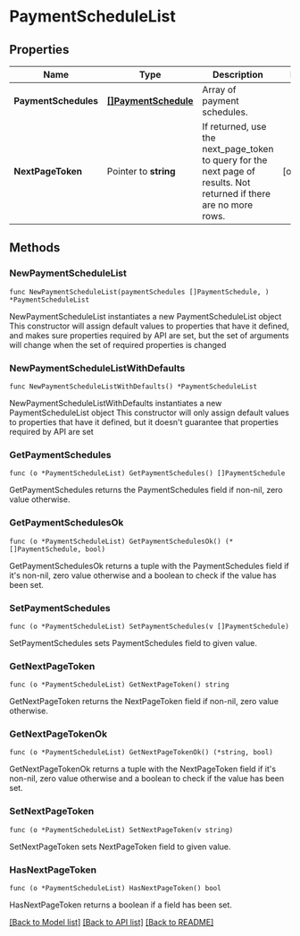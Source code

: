 # PaymentScheduleList

## Properties

Name | Type | Description | Notes
------------ | ------------- | ------------- | -------------
**PaymentSchedules** | [**[]PaymentSchedule**](PaymentSchedule.md) | Array of payment schedules. | 
**NextPageToken** | Pointer to **string** | If returned, use the next_page_token to query for the next page of results. Not returned if there are no more rows. | [optional] 

## Methods

### NewPaymentScheduleList

`func NewPaymentScheduleList(paymentSchedules []PaymentSchedule, ) *PaymentScheduleList`

NewPaymentScheduleList instantiates a new PaymentScheduleList object
This constructor will assign default values to properties that have it defined,
and makes sure properties required by API are set, but the set of arguments
will change when the set of required properties is changed

### NewPaymentScheduleListWithDefaults

`func NewPaymentScheduleListWithDefaults() *PaymentScheduleList`

NewPaymentScheduleListWithDefaults instantiates a new PaymentScheduleList object
This constructor will only assign default values to properties that have it defined,
but it doesn't guarantee that properties required by API are set

### GetPaymentSchedules

`func (o *PaymentScheduleList) GetPaymentSchedules() []PaymentSchedule`

GetPaymentSchedules returns the PaymentSchedules field if non-nil, zero value otherwise.

### GetPaymentSchedulesOk

`func (o *PaymentScheduleList) GetPaymentSchedulesOk() (*[]PaymentSchedule, bool)`

GetPaymentSchedulesOk returns a tuple with the PaymentSchedules field if it's non-nil, zero value otherwise
and a boolean to check if the value has been set.

### SetPaymentSchedules

`func (o *PaymentScheduleList) SetPaymentSchedules(v []PaymentSchedule)`

SetPaymentSchedules sets PaymentSchedules field to given value.


### GetNextPageToken

`func (o *PaymentScheduleList) GetNextPageToken() string`

GetNextPageToken returns the NextPageToken field if non-nil, zero value otherwise.

### GetNextPageTokenOk

`func (o *PaymentScheduleList) GetNextPageTokenOk() (*string, bool)`

GetNextPageTokenOk returns a tuple with the NextPageToken field if it's non-nil, zero value otherwise
and a boolean to check if the value has been set.

### SetNextPageToken

`func (o *PaymentScheduleList) SetNextPageToken(v string)`

SetNextPageToken sets NextPageToken field to given value.

### HasNextPageToken

`func (o *PaymentScheduleList) HasNextPageToken() bool`

HasNextPageToken returns a boolean if a field has been set.


[[Back to Model list]](../../README.md#documentation-for-models) [[Back to API list]](../../README.md#documentation-for-api-endpoints) [[Back to README]](../../README.md)


